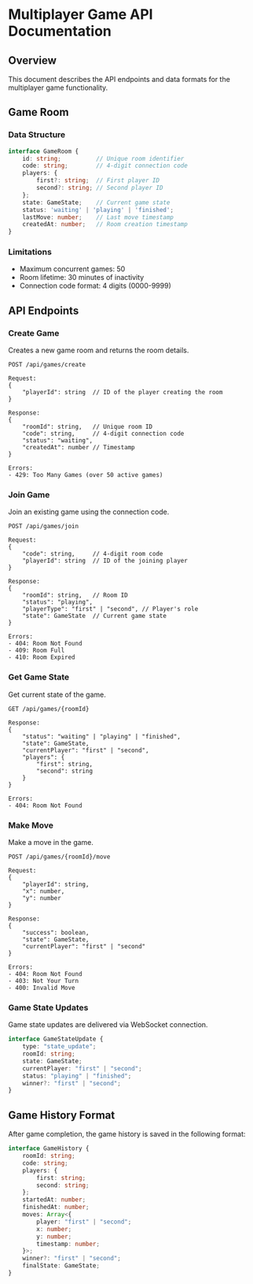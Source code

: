 # Multiplayer Game API Documentation

## Overview
This document describes the API endpoints and data formats for the multiplayer game functionality.

## Game Room

### Data Structure
```typescript
interface GameRoom {
    id: string;          // Unique room identifier
    code: string;        // 4-digit connection code
    players: {
        first?: string;  // First player ID
        second?: string; // Second player ID
    };
    state: GameState;    // Current game state
    status: 'waiting' | 'playing' | 'finished';
    lastMove: number;    // Last move timestamp
    createdAt: number;   // Room creation timestamp
}
```

### Limitations
- Maximum concurrent games: 50
- Room lifetime: 30 minutes of inactivity
- Connection code format: 4 digits (0000-9999)

## API Endpoints

### Create Game
Creates a new game room and returns the room details.

```
POST /api/games/create

Request:
{
    "playerId": string  // ID of the player creating the room
}

Response:
{
    "roomId": string,   // Unique room ID
    "code": string,     // 4-digit connection code
    "status": "waiting",
    "createdAt": number // Timestamp
}

Errors:
- 429: Too Many Games (over 50 active games)
```

### Join Game
Join an existing game using the connection code.

```
POST /api/games/join

Request:
{
    "code": string,     // 4-digit room code
    "playerId": string  // ID of the joining player
}

Response:
{
    "roomId": string,   // Room ID
    "status": "playing",
    "playerType": "first" | "second", // Player's role
    "state": GameState  // Current game state
}

Errors:
- 404: Room Not Found
- 409: Room Full
- 410: Room Expired
```

### Get Game State
Get current state of the game.

```
GET /api/games/{roomId}

Response:
{
    "status": "waiting" | "playing" | "finished",
    "state": GameState,
    "currentPlayer": "first" | "second",
    "players": {
        "first": string,
        "second": string
    }
}

Errors:
- 404: Room Not Found
```

### Make Move
Make a move in the game.

```
POST /api/games/{roomId}/move

Request:
{
    "playerId": string,
    "x": number,
    "y": number
}

Response:
{
    "success": boolean,
    "state": GameState,
    "currentPlayer": "first" | "second"
}

Errors:
- 404: Room Not Found
- 403: Not Your Turn
- 400: Invalid Move
```

### Game State Updates
Game state updates are delivered via WebSocket connection.

```typescript
interface GameStateUpdate {
    type: "state_update";
    roomId: string;
    state: GameState;
    currentPlayer: "first" | "second";
    status: "playing" | "finished";
    winner?: "first" | "second";
}
```

## Game History Format
After game completion, the game history is saved in the following format:

```typescript
interface GameHistory {
    roomId: string;
    code: string;
    players: {
        first: string;
        second: string;
    };
    startedAt: number;
    finishedAt: number;
    moves: Array<{
        player: "first" | "second";
        x: number;
        y: number;
        timestamp: number;
    }>;
    winner?: "first" | "second";
    finalState: GameState;
}
```